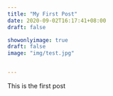 ```yaml
---
title: "My First Post"
date: 2020-09-02T16:17:41+08:00
draft: false

showonlyimage: true
draft: false
image: "img/test.jpg"


---
```


This is the first post